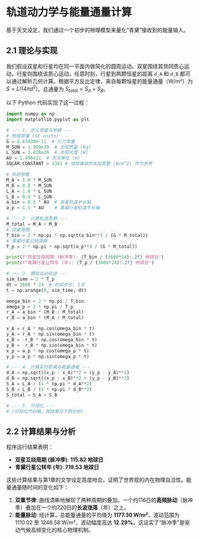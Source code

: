 # 轨道动力学与能量通量计算

基于天文设定，我们通过一个初步的物理模型来量化“青黛”接收到的能量输入。

## 2.1 理论与实现

我们假设双星和行星均在同一平面内做简化的圆周运动。双星围绕其共同质心运动，行星则围绕该质心运动。任意时刻，行星到两颗恒星的距离 `d_A` 和 `d_B` 都可以通过解析几何计算。根据平方反比定律，来自每颗恒星的能量通量（W/m²）为 $S = L / (4\pi d^2)$，总通量为 $S_{total} = S_A + S_B$。

以下 Python 代码实现了这一过程：

```python
import numpy as np
import matplotlib.pyplot as plt

# --- 1. 定义常量与参数 ---
# 物理常量 (SI units)
G = 6.67430e-11  # 引力常量
M_SUN = 1.989e30  # 太阳质量 (kg)
L_SUN = 3.828e26  # 太阳光度 (W)
AU = 1.496e11  # 天文单位 (m)
SOLAR_CONSTANT = 1361 # 地球接收的太阳常数 (W/m^2) 作为参考

# 系统参数
M_A = 1.0 * M_SUN
M_B = 0.8 * M_SUN
L_A = 1.0 * L_SUN
L_B = 0.4 * L_SUN
a_bin = 0.5 * AU  # 双星轨道半长轴
a_p = 1.5 * AU    # 青黛行星轨道半长轴

# --- 2. 计算轨道周期 ---
M_total = M_A + M_B
# 双星周期
T_bin = 2 * np.pi * np.sqrt(a_bin**3 / (G * M_total))
# 青黛行星公转周期
T_p = 2 * np.pi * np.sqrt(a_p**3 / (G * M_total))

print(f"双星互绕周期 (脉冲季): {T_bin / (3600*24):.2f} 地球日")
print(f"青黛行星公转年 (年): {T_p / (3600*24):.2f} 地球日")

# --- 3. 模拟运动轨迹 ---
sim_time = 2 * T_p
dt = 3600 * 24  # 时间步长: 1天
t = np.arange(0, sim_time, dt)

omega_bin = 2 * np.pi / T_bin
omega_p = 2 * np.pi / T_p
r_A = a_bin * (M_B / M_total)
r_B = a_bin * (M_A / M_total)

x_A = r_A * np.cos(omega_bin * t)
y_A = r_A * np.sin(omega_bin * t)
x_B = -r_B * np.cos(omega_bin * t)
y_B = -r_B * np.sin(omega_bin * t)
x_p = a_p * np.cos(omega_p * t)
y_p = a_p * np.sin(omega_p * t)

# --- 4. 计算实时距离与能量通量 ---
d_A = np.sqrt((x_p - x_A)**2 + (y_p - y_A)**2)
d_B = np.sqrt((x_p - x_B)**2 + (y_p - y_B)**2)
S_A = L_A / (4 * np.pi * d_A**2)
S_B = L_B / (4 * np.pi * d_B**2)
S_total = S_A + S_B

# --- 5. 可视化 ---
# (可视化代码略，其结果见下图分析)
```

## 2.2 计算结果与分析

程序运行结果表明：

  - **双星互绕周期 (脉冲季)**: **115.82 地球日**
  - **青黛行星公转年 (年)**: **719.53 地球日**

这些计算结果与第1章的文学设定高度吻合，证明了世界观的内在物理自洽性。能量通量随时间的变化如下：
1.  **双重节律**: 曲线清晰地展现了两种周期的叠加。一个约116日的**高频脉动**（脉冲季）叠加在一个约720日的**长波涨落**（年）之上。
2.  **能量脉动**: 经计算，总能量通量的平均值为 **1177.30 W/m²**，波动范围为 1110.02 至 1246.58 W/m²，波动幅度高达 **12.29%**。这证实了“脉冲季”是驱动气候高频变化的核心物理机制。
